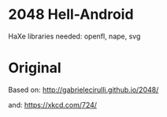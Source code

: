 2048 Hell-Android
========
HaXe libraries needed: openfl, nape, svg

Original
========
Based on:
http://gabrielecirulli.github.io/2048/

and:
https://xkcd.com/724/
